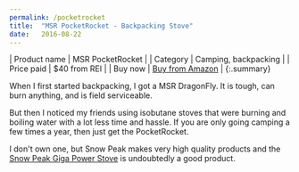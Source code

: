 ```yaml
---
permalink: /pocketrocket
title:  "MSR PocketRocket - Backpacking Stove"
date:   2016-08-22
---
```


| Product name | MSR PocketRocket                          |
| Category     | Camping, backpacking                      |
| Price paid   | $40 from REI                              |
| Buy now      | [Buy from Amazon](http://amzn.to/2bbMGTm) |
{:.summary}

When I first started backpacking, I got a MSR DragonFly. It is tough, can burn
anything, and is field serviceable. 

But then I noticed my friends using isobutane stoves that were burning and
boiling water with a lot less time and hassle. If you are only going camping a
few times a year, then just get the PocketRocket.

I don't own one, but Snow Peak makes very high quality products and the [Snow
Peak Giga Power Stove](http://amzn.to/2bGJtfs) is undoubtedly a good product.

